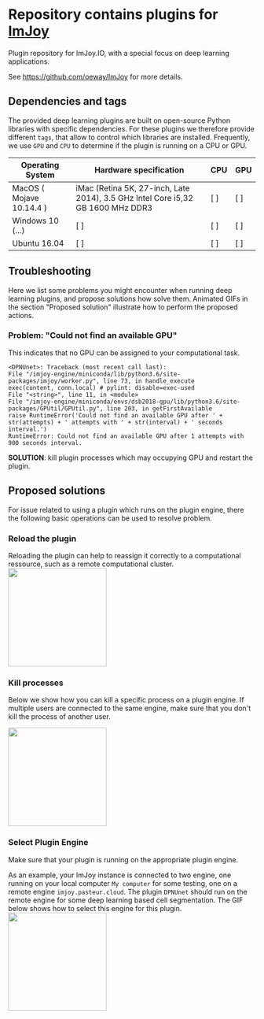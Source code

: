 # Repository contains plugins for [ImJoy](https://imjoy.io)

Plugin repository for ImJoy.IO, with a special focus on deep learning applications.

See <https://github.com/oeway/ImJoy> for more details.

## Dependencies and tags

The provided deep learning plugins are built on open-source Python libraries
with specific dependencies. For these plugins we therefore provide different
`tags`, that allow to control which libraries are installed. Frequently, we use
`GPU` and `CPU` to determine if the plugin is running on a CPU or GPU.

| Operating System         | Hardware specification                                                          | CPU | GPU |
| ------------------------ | ------------------------------------------------------------------------------- | --- | --- |
| MacOS ( Mojave 10.14.4 ) | iMac (Retina 5K, 27-inch, Late 2014), 3.5 GHz Intel Core i5,32 GB 1600 MHz DDR3 | [ ] | [ ] |
| Windows 10 (...)         | [ ]                                                                             | [ ] | [ ] |
| Ubuntu 16.04             | [ ]                                                                             | [ ] | [ ] |


## Troubleshooting

Here we list some problems you might encounter when running deep learning
plugins, and propose solutions how solve them. Animated GIFs in the section
"Proposed solution" illustrate how to perform the proposed actions.

### Problem: "Could not find an available GPU"
This indicates that no GPU can be assigned to your computational task.

```
<DPNUnet>: Traceback (most recent call last):
File "/imjoy-engine/miniconda/lib/python3.6/site-packages/imjoy/worker.py", line 73, in handle_execute
exec(content, conn.local) # pylint: disable=exec-used
File "<string>", line 11, in <module>
File "/imjoy-engine/miniconda/envs/dsb2018-gpu/lib/python3.6/site-packages/GPUtil/GPUtil.py", line 203, in getFirstAvailable
raise RuntimeError('Could not find an available GPU after ' + str(attempts) + ' attempts with ' + str(interval) + ' seconds interval.')
RuntimeError: Could not find an available GPU after 1 attempts with 900 seconds interval.
```

**SOLUTION**: kill plugin processes which may occupying GPU and restart the plugin.


## Proposed solutions
For issue related to using a plugin which runs on the plugin engine,
 there the following basic operations can be used to resolve problem.

### Reload the plugin
Reloading the plugin can help to reassign it correctly to a computational ressource,
such as a remote computational cluster. 
<img src="https://dl.dropbox.com/s/rr1sh9m7mynh1mn/reload-plugin.gif" width="200" >

### Kill processes
Below we show how you can kill a specific process on a plugin engine. If multiple
users are connected to the same engine, make sure that you don't kill the process
of another user.

<img src="https://dl.dropbox.com/s/yw25p6l75t3962h/kill-plugin-process.gif" width="200" >

### Select Plugin Engine
Make sure that your plugin is running on the appropriate plugin engine.

As an example, your ImJoy instance is connected to two engine, one running on your local
computer `My computer` for some testing, one on a remote engine `imjoy.pasteur.cloud`.
The plugin `DPNUnet` should run on the remote engine for some deep learning based
cell segmentation. The GIF below shows how to select this engine for this plugin.
<img src="https://dl.dropbox.com/s/2a3lqruc7re2rid/select-engine.gif" width="200" >
